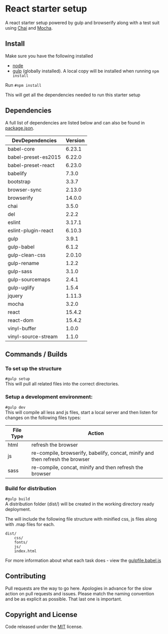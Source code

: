 # React starter setup

A react starter setup powered by gulp and browserify along with a test suit using [Chai](http://chaijs.com/) and [Mocha](http://mochajs.org/).

## Install

Make sure you have the following installed
- [node](https://github.com/nodejs/node/wiki)
- [gulp](http://gulpjs.com/) (globally installed). A local copy will be installed when running `npm install`

Run `#npm install`

This will get all the dependencies needed to run this starter setup

## Dependencies

A full list of dependencies are listed below and can also be found in [package.json](https://github.com/chrisj-skinner/react-gulp-browerify-babel-starter/blob/master/package.json).

| DevDependencies     			| Version |
| ---------------------------	| --------|
| babel-core 						| 6.23.1 |
| babel-preset-es2015 			| 6.22.0 |
| babel-preset-react 			| 6.23.0 |
| babelify 							| 7.3.0 |
| bootstrap 						| 3.3.7 |
| browser-sync 					| 2.13.0 |
| browserify 						| 14.0.0 |
| chai 								| 3.5.0 |
| del 								| 2.2.2 |
| eslint 							| 3.17.1 |
| eslint-plugin-react 			| 6.10.3 |
| gulp 								| 3.9.1 |
| gulp-babel 						| 6.1.2 |
| gulp-clean-css 					| 2.0.10 |
| gulp-rename 						| 1.2.2 |
| gulp-sass 						| 3.1.0 |
| gulp-sourcemaps 				| 2.4.1 |
| gulp-uglify 						| 1.5.4 |
| jquery 							| 1.11.3 |
| mocha 								| 3.2.0 |
| react 								| 15.4.2 |
| react-dom 						| 15.4.2 |
| vinyl-buffer 					| 1.0.0 |
| vinyl-source-stream			| 1.1.0 |

## Commands / Builds


### To set up the structure
`#gulp setup`  
This will pull all related files into the correct directories.


### Setup a development environment:
`#gulp dev`  
This will compile all less and js files, start a local server and then listen for changes on the following files types:

| File Type     | Action        																 |
| ------------- | -------------------------------------------------------------------------------|
| html          | refresh the browser 															 |
| js            | re-compile, browserify, babelify, concat, minify and then refresh the browser |
| sass          | re-compile, concat, minify and then refresh the browser						 |

### Build for distribution
`#gulp build`  
A distribution folder (dist/) will be created in the working directory ready deployment.

The will include the following file structure with minified css, js files along with .map files for each.

	dist/
		css/
		fonts/
		js/
		index.html


For more information about what each task does - view the [gulpfile.babel.js](https://github.com/chrisj-skinner/react-gulp-browerify-babel-starter/blob/master/gulpfile.babel.js)

## Contributing

Pull requests are the way to go here. Apologies in advance for the slow action on pull requests and issues. Please match the naming convention and be as explicit as possible. That last one is important.

## Copyright and License

Code released under the [MIT](https://github.com/chrisj-skinner/react-gulp-browerify-babel-starter/blob/master/LICENSE) license.
